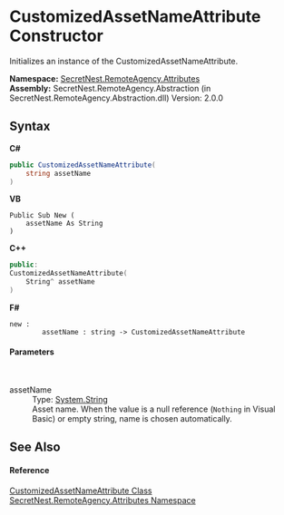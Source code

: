 # CustomizedAssetNameAttribute Constructor 
 

Initializes an instance of the CustomizedAssetNameAttribute.

**Namespace:**&nbsp;<a href="N_SecretNest_RemoteAgency_Attributes">SecretNest.RemoteAgency.Attributes</a><br />**Assembly:**&nbsp;SecretNest.RemoteAgency.Abstraction (in SecretNest.RemoteAgency.Abstraction.dll) Version: 2.0.0

## Syntax

**C#**<br />
``` C#
public CustomizedAssetNameAttribute(
	string assetName
)
```

**VB**<br />
``` VB
Public Sub New ( 
	assetName As String
)
```

**C++**<br />
``` C++
public:
CustomizedAssetNameAttribute(
	String^ assetName
)
```

**F#**<br />
``` F#
new : 
        assetName : string -> CustomizedAssetNameAttribute
```


#### Parameters
&nbsp;<dl><dt>assetName</dt><dd>Type: <a href="https://docs.microsoft.com/dotnet/api/system.string" target="_blank">System.String</a><br />Asset name. When the value is a null reference (`Nothing` in Visual Basic) or empty string, name is chosen automatically.</dd></dl>

## See Also


#### Reference
<a href="T_SecretNest_RemoteAgency_Attributes_CustomizedAssetNameAttribute">CustomizedAssetNameAttribute Class</a><br /><a href="N_SecretNest_RemoteAgency_Attributes">SecretNest.RemoteAgency.Attributes Namespace</a><br />